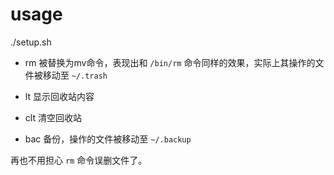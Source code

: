 # usage
./setup.sh

- rm
被替换为mv命令，表现出和 `/bin/rm` 命令同样的效果，实际上其操作的文件被移动至 `~/.trash`

- lt
显示回收站内容

- clt
清空回收站

- bac
备份，操作的文件被移动至 `~/.backup`

再也不用担心 `rm` 命令误删文件了。
